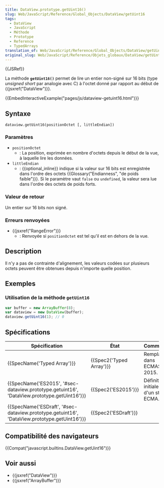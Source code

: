 ```yaml
---
title: DataView.prototype.getUint16()
slug: Web/JavaScript/Reference/Global_Objects/DataView/getUint16
tags:
  - DataView
  - JavaScript
  - Méthode
  - Prototype
  - Reference
  - TypedArrays
translation_of: Web/JavaScript/Reference/Global_Objects/DataView/getUint16
original_slug: Web/JavaScript/Reference/Objets_globaux/DataView/getUint16
---
```

{{JSRef}}

La méthode **`getUint16()`** permet de lire un entier non-signé sur 16 bits (type _unsigned short_ par analogie avec C) à l'octet donné par rapport au début de {{jsxref("DataView")}}.

{{EmbedInteractiveExample("pages/js/dataview-getuint16.html")}}

## Syntaxe

    dataview.getUint16(positionOctet [, littleEndian])

### Paramètres

- `positionOctet`
  - : La position, exprimée en nombre d'octets depuis le début de la vue, à laquelle lire les données.
- `littleEndian`
  - : {{optional_inline}} indique si la valeur sur 16 bits est enregistrée dans l'ordre des octets {{Glossary("Endianness", "de poids faible")}}. Si le paramètre vaut `false` ou `undefined`, la valeur sera lue dans l'ordre des octets de poids forts.

### Valeur de retour

Un entier sur 16 bits non signé.

### Erreurs renvoyées

- {{jsxref("RangeError")}}
  - : Renvoyée si `positionOctet` est tel qu'il est en dehors de la vue.

## Description

Il n'y a pas de contrainte d'alignement, les valeurs codées sur plusieurs octets peuvent être obtenues depuis n'importe quelle position.

## Exemples

### Utilisation de la méthode `getUint16`

```js
var buffer = new ArrayBuffer(8);
var dataview = new DataView(buffer);
dataview.getUint16(1); // 0
```

## Spécifications

| Spécification                                                                                                                | État                             | Commentaires                                    |
| ---------------------------------------------------------------------------------------------------------------------------- | -------------------------------- | ----------------------------------------------- |
| {{SpecName('Typed Array')}}                                                                                         | {{Spec2('Typed Array')}} | Remplacée dans ECMAScript 2015.                 |
| {{SpecName('ES2015', '#sec-dataview.prototype.getuint16', 'DataView.prototype.getUint16')}}     | {{Spec2('ES2015')}}         | Définition initiale au sein d'un standard ECMA. |
| {{SpecName('ESDraft', '#sec-dataview.prototype.getuint16', 'DataView.prototype.getUint16')}} | {{Spec2('ESDraft')}}     |                                                 |

## Compatibilité des navigateurs

{{Compat("javascript.builtins.DataView.getUint16")}}

## Voir aussi

- {{jsxref("DataView")}}
- {{jsxref("ArrayBuffer")}}
